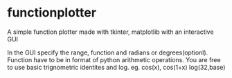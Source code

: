 # functionplotter
A simple function plotter made with tkinter, matplotlib with an interactive GUI

In the GUI specify the range, function and radians or degrees(optionl). Function have to be in format of python arithmetic operations. You are free to use basic trignometric identites and log. eg. cos(x), cos(1+x) log(32,base)
